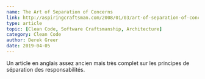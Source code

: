```yaml
---
name: The Art of Separation of Concerns
link: http://aspiringcraftsman.com/2008/01/03/art-of-separation-of-concerns/
type: article
topic: [Clean Code, Software Craftsmanship, Architecture]
category: Clean Code
author: Derek Greer
date: 2019-04-05
---
```

Un article en anglais assez ancien mais très complet sur les principes de séparation des responsabilités.